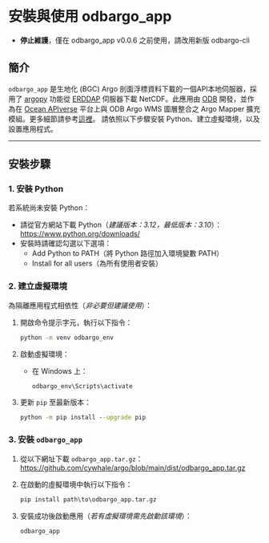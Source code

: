 # 安裝與使用 odbargo_app

* **停止維護**，僅在 odbargo_app v0.0.6 之前使用，請改用新版 odbargo-cli

## 簡介  
`odbargo_app` 是生地化 (BGC) Argo 剖面浮標資料下載的一個API本地伺服器，採用了 [argopy](https://argopy.readthedocs.io/en/latest/) 功能從 [ERDDAP](https://erddap.ifremer.fr/erddap/index.html) 伺服器下載 NetCDF。此應用由 [ODB](https://www.odb.ntu.edu.tw/) 開發，並作為在 [Ocean APIverse](https://api.odb.ntu.edu.tw/hub/) 平台上與 ODB Argo WMS 圖層整合之 Argo Mapper 擴充模組。更多細節請參考[這裡](https://api.odb.ntu.edu.tw/hub/?help=Argo)。
請依照以下步驟安裝 Python、建立虛擬環境，以及設置應用程式。

---  

## 安裝步驟  

### 1. 安裝 Python  
若系統尚未安裝 Python：  
- 請從官方網站下載 Python（*建議版本：3.12，最低版本：3.10*）：  
  https://www.python.org/downloads/  
- 安裝時請確認勾選以下選項：  
  - Add Python to PATH（將 Python 路徑加入環境變數 PATH）  
  - Install for all users（為所有使用者安裝）  

### 2. 建立虛擬環境  
為隔離應用程式相依性（*非必要但建議使用*）：  

1. 開啟命令提示字元，執行以下指令：  
   ```cmd
   python -m venv odbargo_env
   ```  

2. 啟動虛擬環境：  
   - 在 Windows 上：  
     ```cmd
     odbargo_env\Scripts\activate
     ```  

3. 更新 `pip` 至最新版本：  
   ```cmd
   python -m pip install --upgrade pip
   ```  

### 3. 安裝 `odbargo_app`  
1. 從以下網址下載 `odbargo_app.tar.gz`：  
   https://github.com/cywhale/argo/blob/main/dist/odbargo_app.tar.gz  

2. 在啟動的虛擬環境中執行以下指令：  
   ```cmd
   pip install path\to\odbargo_app.tar.gz
   ```  

3. 安裝成功後啟動應用（*若有虛擬環境需先啟動該環境*）：  
   ```cmd
   odbargo_app
   ```  
